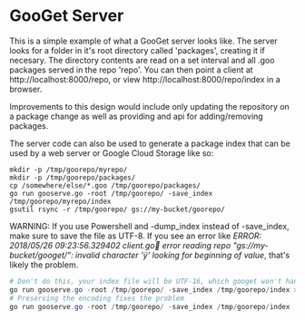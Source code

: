 # GooGet Server

This is a simple example of what a GooGet server looks like.
The server looks for a folder in it's root directory called 'packages',
creating it if necesary. The directory contents are read on a set
interval and all .goo packages served in the repo 'repo'.
You can then point a client at http://localhost:8000/repo, or view
http://localhost:8000/repo/index in a browser.

Improvements to this design would include only updating the repository on
a package change as well as providing and api for adding/removing packages.

The server code can also be used to generate a package index that can be used
by a web server or Google Cloud Storage like so:

```dos
mkdir -p /tmp/goorepo/myrepo/
mkdir -p /tmp/goorepo/packages/
cp /somewhere/else/*.goo /tmp/goorepo/packages/
go run gooserve.go -root /tmp/goorepo/ -save_index /tmp/goorepo/myrepo/index
gsutil rsync -r /tmp/goorepo/ gs://my-bucket/goorepo/
```
WARNING: If you use Powershell and -dump_index instead of -save_index, make sure to save the file as UTF-8. If you see an error like *ERROR: 2018/05/26 09:23:56.329402 client.go:100: error reading repo "gs://my-bucket/googet/": invalid character 'ÿ' looking for beginning of value*, that's likely the problem.

```powershell
# Don't do this, your index file will be UTF-16, which googet won't handle
go run gooserve.go -root /tmp/goorepo/ -save_index /tmp/goorepo/index > this_index_will_be_corrupt
# Preserving the encoding fixes the problem
go run gooserve.go -root /tmp/goorepo/ -save_index /tmp/goorepo/index | Out-File index -Encoding OEM
```
